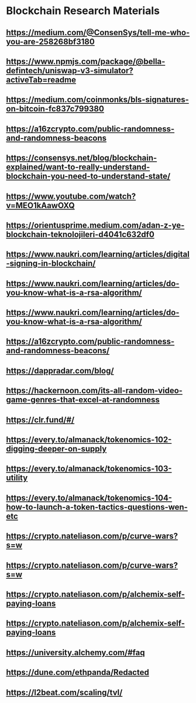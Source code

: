 # Blockchain Research Materials

## https://medium.com/@ConsenSys/tell-me-who-you-are-258268bf3180
## https://www.npmjs.com/package/@bella-defintech/uniswap-v3-simulator?activeTab=readme
## https://medium.com/coinmonks/bls-signatures-on-bitcoin-fc837c799380
## https://a16zcrypto.com/public-randomness-and-randomness-beacons
## https://consensys.net/blog/blockchain-explained/want-to-really-understand-blockchain-you-need-to-understand-state/
## https://www.youtube.com/watch?v=MEO1kAawOXQ
## https://orientusprime.medium.com/adan-z-ye-blockchain-teknolojileri-d4041c632df0
## https://www.naukri.com/learning/articles/digital-signing-in-blockchain/
## https://www.naukri.com/learning/articles/do-you-know-what-is-a-rsa-algorithm/
## https://www.naukri.com/learning/articles/do-you-know-what-is-a-rsa-algorithm/
## https://a16zcrypto.com/public-randomness-and-randomness-beacons/
## https://dappradar.com/blog/
## https://hackernoon.com/its-all-random-video-game-genres-that-excel-at-randomness
## https://clr.fund/#/
## https://every.to/almanack/tokenomics-102-digging-deeper-on-supply
## https://every.to/almanack/tokenomics-103-utility
## https://every.to/almanack/tokenomics-104-how-to-launch-a-token-tactics-questions-wen-etc
## https://crypto.nateliason.com/p/curve-wars?s=w
## https://crypto.nateliason.com/p/curve-wars?s=w
## https://crypto.nateliason.com/p/alchemix-self-paying-loans
## https://crypto.nateliason.com/p/alchemix-self-paying-loans
## https://university.alchemy.com/#faq
## https://dune.com/ethpanda/Redacted
## https://l2beat.com/scaling/tvl/
